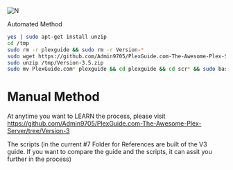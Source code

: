 ![N](https://preview.ibb.co/gdXE0m/Snip20171029_22.png)

Automated Method

```sh
yes | sudo apt-get install unzip
cd /tmp
sudo rm -r plexguide && sudo rm -r Version-*
sudo wget https://github.com/Admin9705/PlexGuide.com-The-Awesome-Plex-Server/archive/Version-3.5.zip /tmp
sudo unzip /tmp/Version-3.5.zip
sudo mv PlexGuide.com* plexguide && cd plexguide && cd scr* && sudo bash main-m*
```

# Manual Method

At anytime you want to LEARN the process, please visit https://github.com/Admin9705/PlexGuide.com-The-Awesome-Plex-Server/tree/Version-3

The scripts (in the current #7 Folder for References are built of the V3 guide.  If you want to compare the guide and the scripts, it can assit you further in the process)

